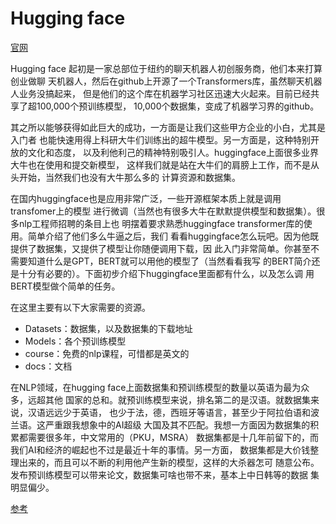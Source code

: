 # Hugging face

[官网](http://chemex.wrlca.com/)

Hugging face 起初是一家总部位于纽约的聊天机器人初创服务商，他们本来打算创业做聊
天机器人，然后在github上开源了一个Transformers库，虽然聊天机器人业务没搞起来，
但是他们的这个库在机器学习社区迅速大火起来。目前已经共享了超100,000个预训练模型，
10,000个数据集，变成了机器学习界的github。

其之所以能够获得如此巨大的成功，一方面是让我们这些甲方企业的小白，尤其是入门者
也能快速用得上科研大牛们训练出的超牛模型。另一方面是，这种特别开放的文化和态度，
以及利他利己的精神特别吸引人。huggingface上面很多业界大牛也在使用和提交新模型，
这样我们就是站在大牛们的肩膀上工作，而不是从头开始，当然我们也没有大牛那么多的
计算资源和数据集。

在国内huggingface也是应用非常广泛，一些开源框架本质上就是调用transfomer上的模型
进行微调（当然也有很多大牛在默默提供模型和数据集）。很多nlp工程师招聘的条目上也
明摆着要求熟悉huggingface transformer库的使用。简单介绍了他们多么牛逼之后，我们
看看huggingface怎么玩吧。因为他既提供了数据集，又提供了模型让你随便调用下载，因
此入门非常简单。你甚至不需要知道什么是GPT，BERT就可以用他的模型了（当然看看我写
的BERT简介还是十分有必要的）。下面初步介绍下huggingface里面都有什么，以及怎么调
用BERT模型做个简单的任务。

在这里主要有以下大家需要的资源。

- Datasets：数据集，以及数据集的下载地址
- Models：各个预训练模型
- course：免费的nlp课程，可惜都是英文的
- docs：文档

在NLP领域，在hugging face上面数据集和预训练模型的数量以英语为最为众多，远超其他
国家的总和。就预训练模型来说，排名第二的是汉语。就数据集来说，汉语远远少于英语，
也少于法，德，西班牙等语言，甚至少于阿拉伯语和波兰语。这严重跟我想象中的AI超级
大国及其不匹配。我想一方面因为数据集的积累都需要很多年，中文常用的（PKU，MSRA）
数据集都是十几年前留下的，而我们AI和经济的崛起也不过是最近十年的事情。另一方面，
数据集都是大价钱整理出来的，而且可以不断的利用他产生新的模型，这样的大杀器怎可
随意公布。发布预训练模型可以带来论文，数据集可啥也带不来，基本上中日韩等的数据
集明显偏少。

[参考](https://zhuanlan.zhihu.com/p/535100411)
